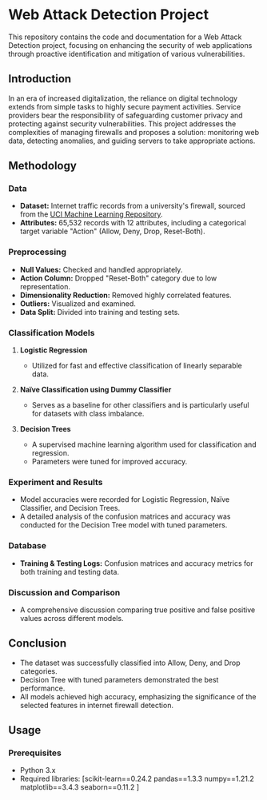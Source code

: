 # Web Attack Detection Project

This repository contains the code and documentation for a Web Attack Detection project, focusing on enhancing the security of web applications through proactive identification and mitigation of various vulnerabilities.

## Introduction

In an era of increased digitalization, the reliance on digital technology extends from simple tasks to highly secure payment activities. Service providers bear the responsibility of safeguarding customer privacy and protecting against security vulnerabilities. This project addresses the complexities of managing firewalls and proposes a solution: monitoring web data, detecting anomalies, and guiding servers to take appropriate actions.

## Methodology

### Data
- **Dataset:** Internet traffic records from a university's firewall, sourced from the [UCI Machine Learning Repository](https://archive.ics.uci.edu/ml/datasets/Internet+Firewall+Data).
- **Attributes:** 65,532 records with 12 attributes, including a categorical target variable "Action" (Allow, Deny, Drop, Reset-Both).

### Preprocessing
- **Null Values:** Checked and handled appropriately.
- **Action Column:** Dropped "Reset-Both" category due to low representation.
- **Dimensionality Reduction:** Removed highly correlated features.
- **Outliers:** Visualized and examined.
- **Data Split:** Divided into training and testing sets.

### Classification Models
1. **Logistic Regression**
   - Utilized for fast and effective classification of linearly separable data.

2. **Naïve Classification using Dummy Classifier**
   - Serves as a baseline for other classifiers and is particularly useful for datasets with class imbalance.

3. **Decision Trees**
   - A supervised machine learning algorithm used for classification and regression.
   - Parameters were tuned for improved accuracy.

### Experiment and Results
- Model accuracies were recorded for Logistic Regression, Naïve Classifier, and Decision Trees.
- A detailed analysis of the confusion matrices and accuracy was conducted for the Decision Tree model with tuned parameters.

### Database
- **Training & Testing Logs:** Confusion matrices and accuracy metrics for both training and testing data.

### Discussion and Comparison
- A comprehensive discussion comparing true positive and false positive values across different models.

## Conclusion

- The dataset was successfully classified into Allow, Deny, and Drop categories.
- Decision Tree with tuned parameters demonstrated the best performance.
- All models achieved high accuracy, emphasizing the significance of the selected features in internet firewall detection.

## Usage

### Prerequisites
- Python 3.x
- Required libraries: [scikit-learn==0.24.2
pandas==1.3.3
numpy==1.21.2
matplotlib==3.4.3
seaborn==0.11.2
]


